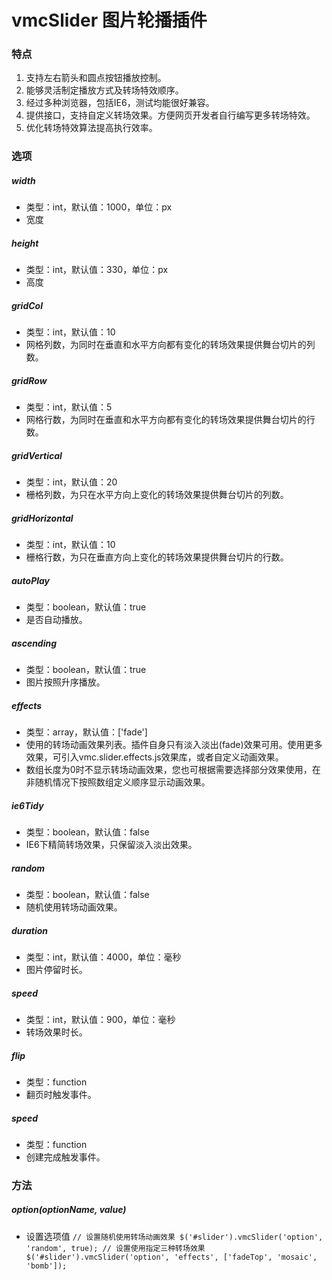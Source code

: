 # vmcSlider 图片轮播插件

### 特点

1. 支持左右箭头和圆点按钮播放控制。
2. 能够灵活制定播放方式及转场特效顺序。
3. 经过多种浏览器，包括IE6，测试均能很好兼容。
4. 提供接口，支持自定义转场效果。方便网页开发者自行编写更多转场特效。
5. 优化转场特效算法提高执行效率。

### 选项

##### width
* 类型：int，默认值：1000，单位：px
* 宽度

##### height
* 类型：int，默认值：330，单位：px
* 高度

##### gridCol
* 类型：int，默认值：10
* 网格列数，为同时在垂直和水平方向都有变化的转场效果提供舞台切片的列数。

##### gridRow
* 类型：int，默认值：5
* 网格行数，为同时在垂直和水平方向都有变化的转场效果提供舞台切片的行数。

##### gridVertical
* 类型：int，默认值：20
* 栅格列数，为只在水平方向上变化的转场效果提供舞台切片的列数。

##### gridHorizontal
* 类型：int，默认值：10
* 栅格行数，为只在垂直方向上变化的转场效果提供舞台切片的行数。

##### autoPlay
* 类型：boolean，默认值：true
* 是否自动播放。

##### ascending
* 类型：boolean，默认值：true
* 图片按照升序播放。

##### effects
* 类型：array，默认值：['fade']
* 使用的转场动画效果列表。插件自身只有淡入淡出(fade)效果可用。使用更多效果，可引入vmc.slider.effects.js效果库，或者自定义动画效果。
* 数组长度为0时不显示转场动画效果，您也可根据需要选择部分效果使用，在非随机情况下按照数组定义顺序显示动画效果。

##### ie6Tidy
* 类型：boolean，默认值：false
* IE6下精简转场效果，只保留淡入淡出效果。

##### random
* 类型：boolean，默认值：false
* 随机使用转场动画效果。

##### duration
* 类型：int，默认值：4000，单位：毫秒
* 图片停留时长。

##### speed
* 类型：int，默认值：900，单位：毫秒
* 转场效果时长。

##### flip
* 类型：function
* 翻页时触发事件。

##### speed
* 类型：function
* 创建完成触发事件。

### 方法

##### option(optionName, value)
* 设置选项值
`
// 设置随机使用转场动画效果
$('#slider').vmcSlider('option', 'random', true);
// 设置使用指定三种转场效果
$('#slider').vmcSlider('option', 'effects', ['fadeTop', 'mosaic', 'bomb']);
`
